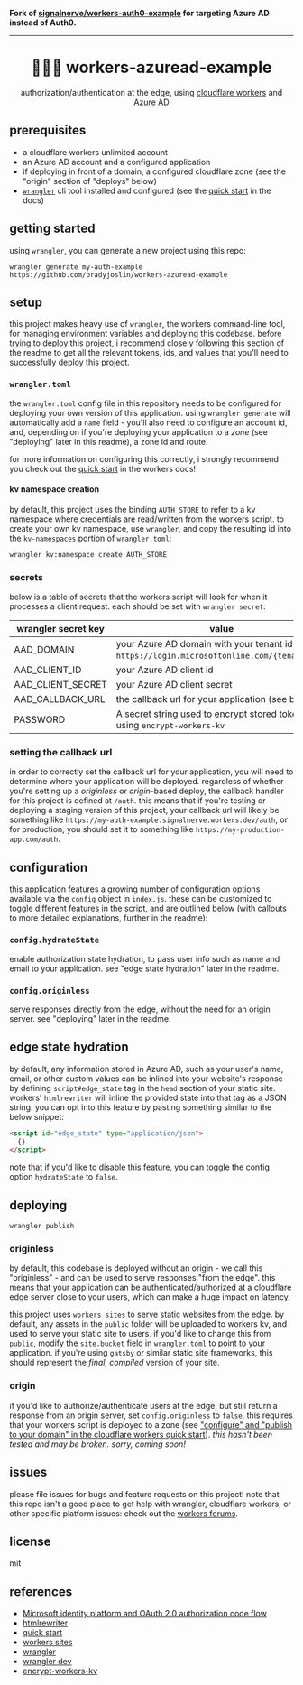 **Fork of [signalnerve/workers-auth0-example](https://github.com/signalnerve/workers-auth0-example) for targeting Azure AD instead of Auth0.**

---

<div align="center">
<h1>🔐🙅‍♀️ workers-azuread-example</h1>
<p>authorization/authentication at the edge, using <a href="https://workers.dev">cloudflare workers</a> and <a href="https://azure.microsoft.com/en-us/services/active-directory/">Azure AD</a></p>
</div>

## prerequisites

- a cloudflare workers unlimited account
- an Azure AD account and a configured application
- if deploying in front of a domain, a configured cloudflare zone (see the "origin" section of "deploys" below)
- [`wrangler`](https://github.com/cloudflare/wrangler) cli tool installed and configured (see the [quick start](https://developers.cloudflare.com/workers/quickstart/) in the docs)

## getting started

using `wrangler`, you can generate a new project using this repo:

`wrangler generate my-auth-example https://github.com/bradyjoslin/workers-azuread-example`

## setup

this project makes heavy use of `wrangler`, the workers command-line tool, for managing environment variables and deploying this codebase. before trying to deploy this project, i recommend closely following this section of the readme to get all the relevant tokens, ids, and values that you'll need to successfully deploy this project.

### `wrangler.toml`

the `wrangler.toml` config file in this repository needs to be configured for deploying your own version of this application. using `wrangler generate` will automatically add a `name` field - you'll also need to configure an account id, and, depending on if you're deploying your application to a _zone_ (see "deploying" later in this readme), a zone id and route.

for more information on configuring this correctly, i strongly recommend you check out the [quick start](https://developers.cloudflare.com/workers/quickstart/) in the workers docs!

#### kv namespace creation

by default, this project uses the binding `AUTH_STORE` to refer to a kv namespace where credentials are read/written from the workers script. to create your own kv namespace, use `wrangler`, and copy the resulting id into the `kv-namespaces` portion of `wrangler.toml`:

```
wrangler kv:namespace create AUTH_STORE
```

### secrets

below is a table of secrets that the workers script will look for when it processes a client request. each should be set with `wrangler secret`:

| wrangler secret key | value                                                                                           |
| ------------------- | ----------------------------------------------------------------------------------------------- |
| AAD_DOMAIN          | your Azure AD domain with your tenant id (e.g. `https://login.microsoftonline.com/{tenant_id}`) |
| AAD_CLIENT_ID       | your Azure AD client id                                                                         |
| AAD_CLIENT_SECRET   | your Azure AD client secret                                                                     |
| AAD_CALLBACK_URL    | the callback url for your application (see below)                                               |
| PASSWORD            | A secret string used to encrypt stored tokens using `encrypt-workers-kv`                        |

### setting the callback url

in order to correctly set the callback url for your application, you will need to determine where your application will be deployed. regardless of whether you're setting up a _originless_ or _origin_-based deploy, the callback handler for this project is defined at `/auth`. this means that if you're testing or deploying a staging version of this project, your callback url will likely be something like `https://my-auth-example.signalnerve.workers.dev/auth`, or for production, you should set it to something like `https://my-production-app.com/auth`.

## configuration

this application features a growing number of configuration options available via the `config` object in `index.js`. these can be customized to toggle different features in the script, and are outlined below (with callouts to more detailed explanations, further in the readme):

### `config.hydrateState`

enable authorization state hydration, to pass user info such as name and email to your application. see "edge state hydration" later in the readme.

### `config.originless`

serve responses directly from the edge, without the need for an origin server. see "deploying" later in the readme.

## edge state hydration

by default, any information stored in Azure AD, such as your user's name, email, or other custom values can be inlined into your website's response by defining `script#edge_state` tag in the `head` section of your static site. workers' `htmlrewriter` will inline the provided state into that tag as a JSON string. you can opt into this feature by pasting something similar to the below snippet:

```html
<script id="edge_state" type="application/json">
  {}
</script>
```

note that if you'd like to disable this feature, you can toggle the config option `hydrateState` to `false`.

## deploying

`wrangler publish`

### originless

by default, this codebase is deployed without an origin - we call this "originless" - and can be used to serve responses "from the edge". this means that your application can be authenticated/authorized at a cloudflare edge server close to your users, which can make a huge impact on latency.

this project uses `workers sites` to serve static websites from the edge. by default, any assets in the `public` folder will be uploaded to workers kv, and used to serve your static site to users. if you'd like to change this from `public`, modify the `site.bucket` field in `wrangler.toml` to point to your application. if you're using `gatsby` or similar static site frameworks, this should represent the _final, compiled_ version of your site.

### origin

if you'd like to authorize/authenticate users at the edge, but still return a response from an origin server, set `config.originless` to `false`. this requires that your workers script is deployed to a zone (see ["configure" and "publish to your domain" in the cloudflare workers quick start](https://developers.cloudflare.com/workers/quickstart/)). _this hasn't been tested and may be broken. sorry, coming soon!_

## issues

please file issues for bugs and feature requests on this project! note that this repo isn't a good place to get help with wrangler, cloudflare workers, or other specific platform issues: check out the [workers forums](https://community.cloudflare.com/c/developers/workers/40).

## license

mit

## references

- [Microsoft identity platform and OAuth 2.0 authorization code flow](https://docs.microsoft.com/en-us/azure/active-directory/develop/v2-oauth2-auth-code-flow)
- [htmlrewriter](https://developers.cloudflare.com/workers/reference/apis/html-rewriter/)
- [quick start](https://developers.cloudflare.com/workers/quickstart)
- [workers sites](https://developers.cloudflare.com/workers/sites)
- [wrangler](https://github.com/cloudflare/wrangler)
- [wrangler dev](https://github.com/cloudflare/wrangler#-dev)
- [encrypt-workers-kv](https://github.com/bradyjoslin/encrypt-workers-kv)
